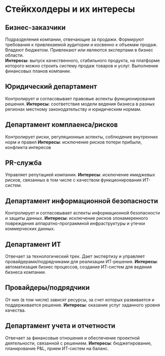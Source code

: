 # Стейкхолдеры и их интересы
## Бизнес-заказчики
Подразделения компании, отвечающие за продажи. Формируют требования к привлекаемой аудитории и косвенно к объемам продаж. Владеют бюджетом. Привлекают или являются экспертами в бизнес области.\
__Интересы__: выпуск качественного, стабильного продукта, на платформе которого можно строить систему продаж товаров и услуг. Выполнение финансовых планов компании.  

## Юридический департамент
Контролирует и согласовывает правовые аспекты функционирования решения.
__Интересы__: соответствие модели ведения бизнеса в разных регионах местному законодательству и юридическим нормам.

## Департамент комплаенса/рисков
Контролирует риски, регуляционные аспекты, соблюдение внутренних норм и правил
__Интересы__: исключение рисков потери прибыли, конфликта интересов

## PR-служба
Управляет репутацией компании. 
__Интересы__: исключение имиджевых рисков, связанных в том числе с качеством функционирования ИТ-систем.   

## Департамент информационной безопасности
Контролирует и согласовывает аспекты информационной безопасности и защиты данных.
__Интересы__: исключение рисков злонамеренного повреждения аппаратно-программной инфраструктуры и утечки коммерческих данных.

## Департамент ИТ
Отвечает за технологический трек. Дает экспертизу и управляет провайдерами/подрядчиками для реализации ИТ-решения.
__Интересы__: автоматизация бизнес процессов, создание ИТ-систем для ведения бизнеса компании. 

## Провайдеры/подрядчики
От них (в том числе) зависят ресурсы, за счет которых развивается и поддерживается решение.
__Интересы__: оказание услуг заданного уровня качества.

## Департамент учета и отчетности
Отвечает за финансовые отношения и обеспечение проектной деятельности, связанной с решением.
__Интересы__: бюджетирование, планирование P&L, прием ИТ-систем на баланс.


